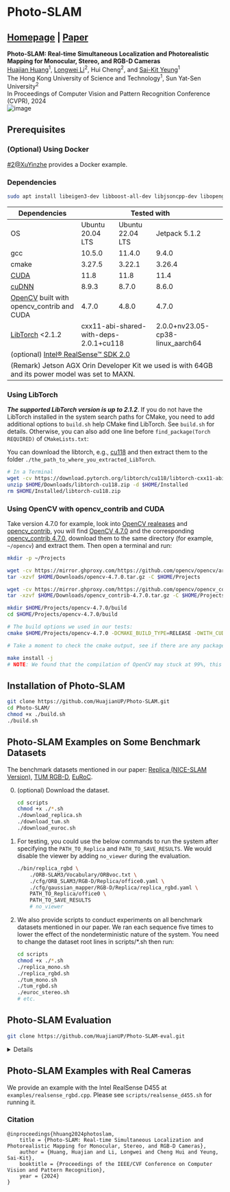 # Photo-SLAM

## [Homepage](https://huajianup.github.io/research/Photo-SLAM/) | [Paper](https://arxiv.org/abs/2311.16728)

**Photo-SLAM: Real-time Simultaneous Localization and Photorealistic Mapping for Monocular, Stereo, and RGB-D Cameras** <br>
[Huajian Huang](https://huajianup.github.io)<sup>1</sup>, [Longwei Li](https://github.com/liquorleaf)<sup>2</sup>, Hui Cheng<sup>2</sup>, and [Sai-Kit Yeung](https://saikit.org/)<sup>1</sup> <br>
The Hong Kong University of Science and Technology<sup>1</sup>, Sun Yat-Sen University<sup>2</sup> <br>
In Proceedings of Computer Vision and Pattern Recognition Conference (CVPR), 2024<br>
![image](https://huajianup.github.io/thumbnails/Photo-SLAM_v2.gif "photo-slam")

## Prerequisites

### (Optional) Using Docker

[#2@XuYinzhe](https://github.com/HuajianUP/Photo-SLAM/issues/2#issuecomment-2089933703) provides a Docker example.

### Dependencies

```bash
sudo apt install libeigen3-dev libboost-all-dev libjsoncpp-dev libopengl-dev mesa-utils libglfw3-dev libglm-dev
```

<table>
    <thead>
        <tr>
            <th>Dependencies</th>
            <th colspan=3>Tested with</th>
        </tr>
    </thead>
    <tbody>
        <tr>
            <td>OS</td>
            <td>Ubuntu 20.04 LTS</td>
            <td>Ubuntu 22.04 LTS</td>
            <td>Jetpack 5.1.2</td>
        </tr>
        <tr>
            <td>gcc</td>
            <td>10.5.0</td>
            <td>11.4.0</td>
            <td>9.4.0</td>
        </tr>
        <tr>
            <td>cmake</td>
            <td>3.27.5</td>
            <td>3.22.1</td>
            <td>3.26.4</td>
        </tr>
        <tr>
            <td><a href="https://developer.nvidia.com/cuda-toolkit-archive">CUDA</a> </td>
            <td>11.8</td>
            <td>11.8</td>
            <td>11.4</td>
        </tr>
        <tr>
            <td><a href="https://developer.nvidia.com/rdp/cudnn-archive">cuDNN</a> </td>
            <td>8.9.3</td>
            <td>8.7.0</td>
            <td>8.6.0</td>
        </tr>
        <tr>
            <td><a href="https://opencv.org/releases">OpenCV</a> built with opencv_contrib and CUDA</td>
            <td>4.7.0</td>
            <td>4.8.0</td>
            <td>4.7.0</td>
        </tr>
        <tr>
            <td><a href="https://pytorch.org/get-started/locally">LibTorch</a> <2.1.2 </td>
            <td colspan=2>cxx11-abi-shared-with-deps-2.0.1+cu118</td>
            <td>2.0.0+nv23.05-cp38-linux_aarch64</td>
        </tr>
        <tr>
            <td colspan=4>(optional) <a href="https://github.com/IntelRealSense/librealsense">Intel® RealSense™ SDK 2.0</a> </td>
        </tr>
        <tr>
            <td colspan=4>(Remark) Jetson AGX Orin Developer Kit we used is with 64GB and its power model was set to MAXN.</td>
        </tr>
    </tbody>
</table>

### Using LibTorch

***The supported LibTorch version is up to 2.1.2***.
If you do not have the LibTorch installed in the system search paths for CMake, you need to add additional options to `build.sh` help CMake find LibTorch. See `build.sh` for details. Otherwise, you can also add one line before `find_package(Torch REQUIRED)` of `CMakeLists.txt`:

You can download the libtorch, e.g., [cu118](https://download.pytorch.org/libtorch/cu118) and then extract them to the folder `./the_path_to_where_you_extracted_LibTorch`.

```bash
# In a Terminal
wget -cv https://download.pytorch.org/libtorch/cu118/libtorch-cxx11-abi-shared-with-deps-2.0.1%2Bcu118.zip -O $HOME/Downloads/libtorch-cu118.zip
unzip $HOME/Downloads/libtorch-cu118.zip -d $HOME/Installed
rm $HOME/Installed/libtorch-cu118.zip
```

### Using OpenCV with opencv_contrib and CUDA

Take version 4.7.0 for example, look into [OpenCV realeases](https://github.com/opencv/opencv/releases) and [opencv_contrib](https://github.com/opencv/opencv_contrib/tags), you will find [OpenCV 4.7.0](https://github.com/opencv/opencv/archive/refs/tags/4.7.0.tar.gz) and the corresponding [opencv_contrib 4.7.0](https://github.com/opencv/opencv_contrib/archive/refs/tags/4.7.0.tar.gz), download them to the same directory (for example, `~/opencv`) and extract them. Then open a terminal and run:

```bash
mkdir -p ~/Projects

wget -cv https://mirror.ghproxy.com/https://github.com/opencv/opencv/archive/refs/tags/4.7.0.tar.gz -O $HOME/Downloads/opencv-4.7.0.tar.gz
tar -xzvf $HOME/Downloads/opencv-4.7.0.tar.gz -C $HOME/Projects

wget -cv https://mirror.ghproxy.com/https://github.com/opencv/opencv_contrib/archive/refs/tags/4.7.0.tar.gz -O $HOME/Downloads/opencv_contrib-4.7.0.tar.gz
tar -xzvf $HOME/Downloads/opencv_contrib-4.7.0.tar.gz -C $HOME/Projects

mkdir $HOME/Projects/opencv-4.7.0/build
cd $HOME/Projects/opencv-4.7.0/build

# The build options we used in our tests:
cmake $HOME/Projects/opencv-4.7.0 -DCMAKE_BUILD_TYPE=RELEASE -DWITH_CUDA=ON -DWITH_CUDNN=ON -DOPENCV_DNN_CUDA=ON -DWITH_NVCUVID=ON -DCUDA_TOOLKIT_ROOT_DIR=/usr/local/cuda-11.8 -DOPENCV_EXTRA_MODULES_PATH=$HOME/Projects/opencv_contrib-4.7.0/modules -DBUILD_TIFF=ON -DBUILD_ZLIB=ON -DBUILD_JASPER=ON -DBUILD_CCALIB=ON -DBUILD_JPEG=ON -DWITH_FFMPEG=ON -DCMAKE_INSTALL_PREFIX=$HOME/Installed/opencv-4.7.0

# Take a moment to check the cmake output, see if there are any packages needed by OpenCV but not installed on your device

make install -j
# NOTE: We found that the compilation of OpenCV may stuck at 99%, this may be caused by the final linking process. We just waited for a while until it was completed and exited without errors.
```

## Installation of Photo-SLAM

```bash
git clone https://github.com/HuajianUP/Photo-SLAM.git
cd Photo-SLAM/
chmod +x ./build.sh
./build.sh
```

## Photo-SLAM Examples on Some Benchmark Datasets

The benchmark datasets mentioned in our paper: [Replica (NICE-SLAM Version)](https://github.com/cvg/nice-slam), [TUM RGB-D](https://cvg.cit.tum.de/data/datasets/rgbd-dataset/download), [EuRoC](https://projects.asl.ethz.ch/datasets/doku.php?id=kmavvisualinertialdatasets).

0. (optional) Download the dataset.

    ```bash
    cd scripts
    chmod +x ./*.sh
    ./download_replica.sh
    ./download_tum.sh
    ./download_euroc.sh
    ```

1. For testing, you could use the below commands to run the system after specifying the `PATH_TO_Replica` and `PATH_TO_SAVE_RESULTS`. We would disable the viewer by adding `no_viewer` during the evaluation.

    ```bash
    ./bin/replica_rgbd \
        ./ORB-SLAM3/Vocabulary/ORBvoc.txt \
        ./cfg/ORB_SLAM3/RGB-D/Replica/office0.yaml \
        ./cfg/gaussian_mapper/RGB-D/Replica/replica_rgbd.yaml \
        PATH_TO_Replica/office0 \
        PATH_TO_SAVE_RESULTS
        # no_viewer 
    ```

2. We also provide scripts to conduct experiments on all benchmark datasets mentioned in our paper. We ran each sequence five times to lower the effect of the nondeterministic nature of the system. You need to change the dataset root lines in scripts/*.sh then run:

    ```bash
    cd scripts
    chmod +x ./*.sh
    ./replica_mono.sh
    ./replica_rgbd.sh
    ./tum_mono.sh
    ./tum_rgbd.sh
    ./euroc_stereo.sh
    # etc.
    ```

## Photo-SLAM Evaluation

```bash
git clone https://github.com/HuajianUP/Photo-SLAM-eval.git
```

<details>

To use this toolkit, you have to ensure your results on each dataset are stored in the correct format. If you use our `./xxx.sh` scripts to conduct experiments, the results are stored in

```bash
results
├── replica_mono_0
│   ├── office0
│   ├── ....
│   └── room2
├── replica_rgbd_0
│   ├── office0
│   ├── ....
│   └── room2
│
└── [replica/tum/euroc]_[mono/stereo/rgbd]_num  ....
    ├── scene_1
    ├── ....
    └── scene_n
```

### Install required python package

```bash
pip install evo numpy scipy scikit-image lpips pillow tqdm plyfile
```

### (Optional) install submodel for rendering

```bash
# If you have installed original GS submodel, you can skip these steps.

pip install submodules/simple-knn/ 
pip install submodules/diff-gaussian-rasterization/
```

### Convert Replica GT camera pose files to suitable pose files to run EVO package

```bash
python ./Photo-SLAM-eval/shapeReplicaGT.py --replica_dataset_path PATH_TO_REPLICA_DATASET
```

### Copy TUM camera.yaml to the corresponding dataset path

Since images on some sequences of TUM dataset contain distortion, we need to undistort the ground truth images before evaluation.
In addition, the file `camera.yaml` is used as an indicator in `run.py`.

```bash
cp ./Photo-SLAM-eval/TUM/fr1/camera.yaml PATH_TO_TUM_DATASET/rgbd_dataset_freiburg1_desk
cp ./Photo-SLAM-eval/TUM/fr2/camera.yaml PATH_TO_TUM_DATASET/rgbd_dataset_freiburg2_xyz
```

### To get all metrics, you can run

```bash
python ./Photo-SLAM-eval/onekey.py --dataset_center_path PATH_TO_ALL_DATASET --result_main_folder RESULTS_PATH
```

Finally, you are supposed to get two files including `RESULTS_PATH/log.txt` and `RESULTS_PATH/log.csv`.

</details>

## Photo-SLAM Examples with Real Cameras

We provide an example with the Intel RealSense D455 at `examples/realsense_rgbd.cpp`. Please see `scripts/realsense_d455.sh` for running it.

<h3>Citation</h3>
			<pre class="citation-code"><code><span>@inproceedings</span>{hhuang2024photoslam,
	title = {Photo-SLAM: Real-time Simultaneous Localization and Photorealistic Mapping for Monocular, Stereo, and RGB-D Cameras},
	author = {Huang, Huajian and Li, Longwei and Cheng Hui and Yeung, Sai-Kit},
	booktitle = {Proceedings of the IEEE/CVF Conference on Computer Vision and Pattern Recognition},
	year = {2024}
}</code></pre>
